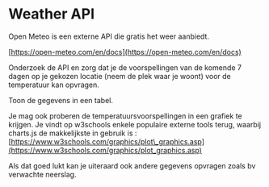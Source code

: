 # Weather API

Open Meteo is een externe API die gratis het weer aanbiedt.

[https://open-meteo.com/en/docs](https://open-meteo.com/en/docs)

Onderzoek de API en zorg dat je de voorspellingen van de komende  7 dagen op je gekozen locatie (neem de plek waar je woont) voor de temperatuur kan opvragen.

Toon de gegevens in een tabel.

Je mag ook proberen de temperatuursvoorspellingen in een grafiek te krijgen. Je vindt op w3schools enkele populaire externe tools terug, waarbij charts.js de makkelijkste in gebruik is :[https://www.w3schools.com/graphics/plot\_graphics.asp](https://www.w3schools.com/graphics/plot_graphics.asp)

Als dat goed lukt kan je uiteraard ook andere gegevens opvragen zoals bv verwachte neerslag.
